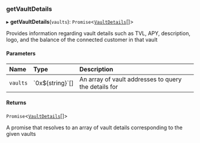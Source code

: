 ### getVaultDetails

▸ **getVaultDetails**(`vaults`): `Promise`\<[`VaultDetails`](../../../interfaces/VaultDetails.md)[]\>

Provides information regarding vault details such as TVL, APY, description, logo, and the balance of the connected
customer in that vault

#### Parameters

| Name | Type | Description |
| :------ | :------ | :------ |
| `vaults` | \`0x$\{string}\`[] | An array of vault addresses to query the details for |

#### Returns

`Promise`\<[`VaultDetails`](../../../interfaces/VaultDetails.md)[]\>

A promise that resolves to an array of vault details corresponding to the given vaults